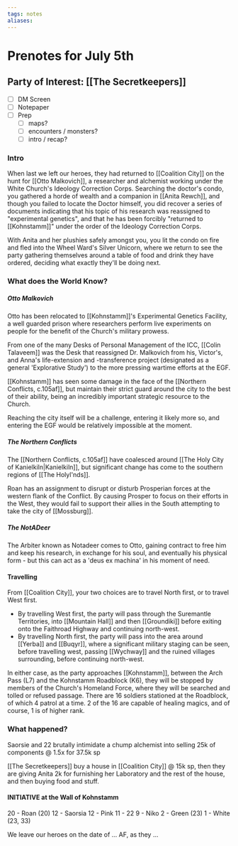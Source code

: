 ```yaml
---
tags: notes
aliases:
---
```


# Prenotes for July 5th
## Party of Interest: [[The Secretkeepers]]
- [ ] DM Screen
- [ ] Notepaper
- [ ] Prep
	- [ ] maps?
	- [ ] encounters / monsters?
	- [ ] intro / recap?

### Intro

When last we left our heroes, they had returned to [[Coalition City]] on the hunt for [[Otto Malkovich]], a researcher and alchemist working under the White Church's Ideology Correction Corps. Searching the doctor's condo, you gathered a horde of wealth and a companion in [[Anita Rewch]], and though you failed to locate the Doctor himself, you did recover a series of documents indicating that his topic of his research was reassigned to "experimental genetics", and that he has been forcibly "returned to [[Kohnstamm]]" under the order of the Ideology Correction Corps.

With Anita and her plushies safely amongst you, you lit the condo on fire and fled into the Wheel Ward's Silver Unicorn, where we return to see the party gathering themselves around a table of food and drink they have ordered, deciding what exactly they'll be doing next.

### What does the World Know?
##### Otto Malkovich
Otto has been relocated to [[Kohnstamm]]'s Experimental Genetics Facility, a well guarded prison where researchers perform live experiments on people for the benefit of the Church's military prowess.

From one of the many Desks of Personal Management of the ICC, [[Colin Talaveem]] was the Desk that reassigned Dr. Malkovich from his, Victor's, and Anna's life-extension and -transference project (designated as a general 'Explorative Study') to the more pressing wartime efforts at the EGF.

[[Kohnstamm]] has seen some damage in the face of the [[Northern Conflicts, c.105af]], but maintain their strict guard around the city to the best of their ability, being an incredibly important strategic resource to the Church.

Reaching the city itself will be a challenge, entering it likely more so, and entering the EGF would be relatively impossible at the moment.
##### The Northern Conflicts
The [[Northern Conflicts, c.105af]] have coalesced around [[The Holy City of Kanielkiln|Kanielkiln]], but significant change has come to the southern regions of [[The Holyl'nds]].

Roan has an assignment to disrupt or disturb Prosperian forces at the western flank of the Conflict. By causing Prosper to focus on their efforts in the West, they would fail to support their allies in the South attempting to take the city of [[Mossburg]].

##### The NotADeer
The Arbiter known as Notadeer comes to Otto, gaining contract to free him and keep his research, in exchange for his soul, and eventually his physical form - but this can act as a 'deus ex machina' in his moment of need.

#### Travelling
From [[Coalition City]], your two choices are to travel North first, or to travel West first.

- By travelling West first, the party will pass through the Suremantle Territories, into [[Mountain Hall]] and then [[Groundiki]] before exiting onto the Faithroad Highway and continuing north-west.
- By travelling North first, the party will pass into the area around [[Yerba]] and [[Buqyr]], where a significant military staging can be seen, before travelling west, passing [[Wychway]] and the ruined villages surrounding, before continuing north-west.

In either case, as the party approaches [[Kohnstamm]], between the Arch Pass (L7) and the Kohnstamm Roadblock (K6), they will be stopped by members of the Church's Homeland Force, where they will be searched and tolled or refused passage. There are 16 soldiers stationed at the Roadblock, of which 4 patrol at a time. 2 of the 16 are capable of healing magics, and of course, 1 is of higher rank.

### What happened?

Saorsie and 22 brutally intimidate a chump alchemist into selling 25k of components @ 1.5x for 37.5k sp

[[The Secretkeepers]] buy a house in [[Coalition City]] @ 15k sp, then they are giving Anita 2k for furnishing her Laboratory and the rest of the house, and then buying food and stuff. 

#### INITIATIVE at the Wall of Kohnstamm

20 - Roan (20)
12 - Saorsia
12 - Pink
11 - 22
9 - Niko
2 - Green (23)
1 - White (23, 33)


We leave our heroes on the date of ... AF, as they ...